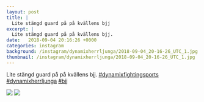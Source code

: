 ```yaml
---
layout: post
title: |
  Lite stängd guard på på kvällens bjj
excerpt: |
  Lite stängd guard på på kvällens bjj.   
date:   2018-09-04 20:16:26 +0000
categories: instagram
background: /instagram/dynamixherrljunga/2018-09-04_20-16-26_UTC_1.jpg
thumbnail: /instagram/dynamixherrljunga/2018-09-04_20-16-26_UTC_1.jpg
---
```

Lite stängd guard på på kvällens bjj. [#dynamixfightingsports](https://www.instagram.com/explore/tags/dynamixfightingsports/) [#dynamixherrljunga](https://www.instagram.com/explore/tags/dynamixherrljunga/) [#bjj](https://www.instagram.com/explore/tags/bjj/)



<img src='/www-dynamix-herrljunga/instagram/dynamixherrljunga/2018-09-04_20-16-26_UTC_1.jpg' class='img-fluid' />


<img src='/www-dynamix-herrljunga/instagram/dynamixherrljunga/2018-09-04_20-16-26_UTC_2.jpg' class='img-fluid' />
